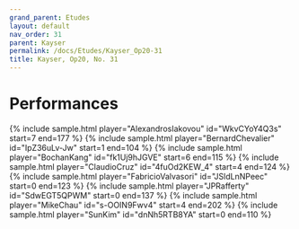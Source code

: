 ```yaml
---
grand_parent: Etudes
layout: default
nav_order: 31
parent: Kayser
permalink: /docs/Etudes/Kayser_Op20-31
title: Kayser, Op20, No. 31
---
```

# Performances
<div class="sample-container">
    {% include sample.html player="AlexandrosIakovou" id="WkvCYoY4Q3s" start=7 end=177 %}
    {% include sample.html player="BernardChevalier" id="IpZ36uLv-Jw" start=1 end=104 %}
    {% include sample.html player="BochanKang" id="fk1Uj9hJGVE" start=6 end=115 %}
    {% include sample.html player="ClaudioCruz" id="4fuOd2KEW_4" start=4 end=124 %}
    {% include sample.html player="FabricioValvasori" id="JSldLnNPeec" start=0 end=123 %}
    {% include sample.html player="JPRafferty" id="SdwEGT5QPWM" start=0 end=137 %}
    {% include sample.html player="MikeChau" id="s-OOIN9Fwv4" start=4 end=202 %}
    {% include sample.html player="SunKim" id="dnNh5RTB8YA" start=0 end=110 %}
</div>